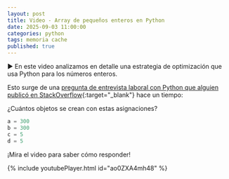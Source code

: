 ```yaml
---
layout: post
title: Video - Array de pequeños enteros en Python
date: 2025-09-03 11:00:00
categories: python
tags: memoria cache
published: true
---
```


▶️ En este video analizamos en detalle una estrategia de optimización que usa Python para los números enteros.

Esto surge de una [pregunta de entrevista laboral con Python que alguien publicó en StackOverflow](https://stackoverflow.com/questions/58538617/python-how-many-objects-were-created-in-variable-assignments/){:target="_blank"} hace un tiempo:

¿Cuántos objetos se crean con estas asignaciones?

```python
a = 300
b = 300
c = 5
d = 5
```

¡Mira el video para saber cómo responder!

{% include youtubePlayer.html id="ao0ZXA4mh48" %}


